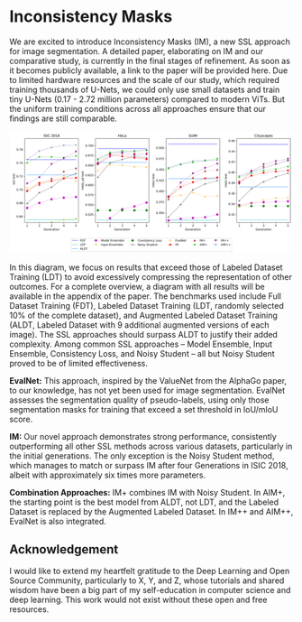 # Inconsistency Masks

We are excited to introduce Inconsistency Masks (IM), a new SSL approach for image segmentation. A detailed paper, elaborating on IM and our comparative study, is currently in the final stages of refinement. As soon as it becomes publicly available, a link to the paper will be provided here.
Due to limited hardware resources and the scale of our study, which required training thousands of U-Nets, we could only use small datasets and train tiny U-Nets (0.17 - 2.72 million parameters) compared to modern ViTs. But the uniform training conditions across all approaches ensure that our findings are still comparable.

![main_results](main_results.png)

In this diagram, we focus on results that exceed those of Labeled Dataset Training (LDT) to avoid excessively compressing the representation of other outcomes. For a complete overview, a diagram with all results will be available in the appendix of the paper. The benchmarks used include Full Dataset Training (FDT), Labeled Dataset Training (LDT, randomly selected 10% of the complete dataset), and Augmented Labeled Dataset Training (ALDT, Labeled Dataset with 9 additional augmented versions of each image). The SSL approaches should surpass ALDT to justify their added complexity.
Among common SSL approaches – Model Ensemble, Input Ensemble, Consistency Loss, and Noisy Student – all but Noisy Student proved to be of limited effectiveness.

**EvalNet:** This approach, inspired by the ValueNet from the AlphaGo paper, to our knowledge, has not yet been used for image segmentation. EvalNet assesses the segmentation quality of pseudo-labels, using only those segmentation masks for training that exceed a set threshold in IoU/mIoU score.

**IM:** Our novel approach demonstrates strong performance, consistently outperforming all other SSL methods across various datasets, particularly in the initial generations. The only exception is the Noisy Student method, which manages to match or surpass IM after four Generations in ISIC 2018, albeit with approximately six times more parameters.

**Combination Approaches:** IM+ combines IM with Noisy Student. In AIM+, the starting point is the best model from ALDT, not LDT, and the Labeled Dataset is replaced by the Augmented Labeled Dataset. In IM++ and AIM++, EvalNet is also integrated.

## Acknowledgement
I would like to extend my heartfelt gratitude to the Deep Learning and Open Source Community, particularly to X, Y, and Z,  whose tutorials and shared wisdom have been a big part of my self-education in computer science and deep learning. This work would not exist without these open and free resources.  
